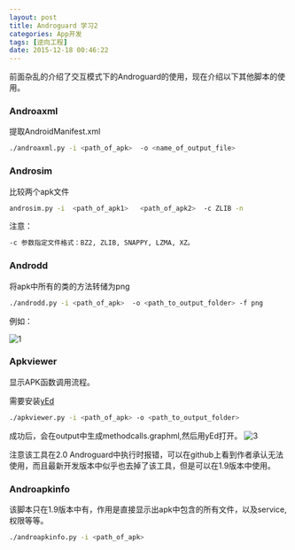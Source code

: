 ```yaml
---
layout: post
title: Androguard 学习2
categories: App开发
tags: [逆向工程]
date: 2015-12-18 00:46:22
---
```


前面杂乱的介绍了交互模式下的Androguard的使用，现在介绍以下其他脚本的使用。

<!--more-->

### Androaxml

提取AndroidManifest.xml

```bash
./androaxml.py -i <path_of_apk>  -o <name_of_output_file>

```
### Androsim

比较两个apk文件

```bash
androsim.py -i  <path_of_apk1>   <path_of_apk2>  -c ZLIB -n
```
注意：

```bash
-c 参数指定文件格式：BZ2, ZLIB, SNAPPY, LZMA, XZ。
```

### Androdd

将apk中所有的类的方法转储为png

```bash
./androdd.py -i <path_of_apk>  -o <path_to_output_folder> -f png
```

例如：

![1][]


### Apkviewer

显示APK函数调用流程。

需要安装[yEd][2]

```bash
./apkviewer.py -i <path_of_apk> -o <path_to_output_folder>
```

成功后，会在output中生成methodcalls.graphml,然后用yEd打开。
![3][]

注意该工具在2.0 Androguard中执行时报错，可以在github上看到作者承认无法使用，而且最新开发版本中似乎也去掉了该工具，但是可以在1.9版本中使用。


### Androapkinfo

该脚本只在1.9版本中有，作用是直接显示出apk中包含的所有文件，以及service,权限等等。

```bash
./androapkinfo.py -i <path_of_apk>
```




[1]: http://7xj6ce.com1.z0.glb.clouddn.com/androguard-2.png
[2]: http://www.yworks.com/products/yed/download
[3]: http://7xj6ce.com1.z0.glb.clouddn.com/androguard-3.png


